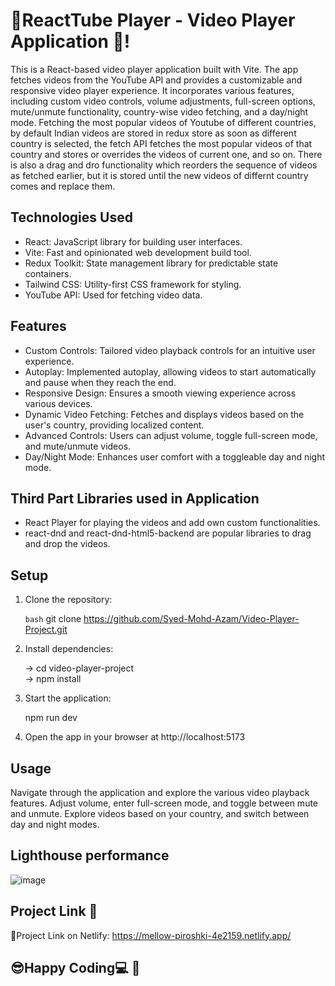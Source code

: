 # 🚀ReactTube Player - Video Player Application 🧡!

This is a React-based video player application built with Vite. The app fetches videos from the YouTube API and provides a customizable and responsive video player experience. It incorporates various features, including custom video controls, volume adjustments, full-screen options, mute/unmute functionality, country-wise video fetching, and a day/night mode.
Fetching the most popular videos of Youtube of different countries, by default Indian videos are stored in redux store as soon as different country is selected, the fetch API fetches the most popular videos of that country and stores or overrides the videos of current one, and so on. There is also a drag and dro functionality which reorders the sequence of videos as fetched earlier, but it is stored until the new videos of differnt country comes and replace them.

## Technologies Used 

- React: JavaScript library for building user interfaces.
- Vite: Fast and opinionated web development build tool.
- Redux Toolkit: State management library for predictable state containers.
- Tailwind CSS: Utility-first CSS framework for styling.
- YouTube API: Used for fetching video data.

## Features 

- Custom Controls: Tailored video playback controls for an intuitive user experience.
- Autoplay: Implemented autoplay, allowing videos to start automatically and pause when they reach the end.
- Responsive Design: Ensures a smooth viewing experience across various devices.
- Dynamic Video Fetching: Fetches and displays videos based on the user's country, providing localized content.
- Advanced Controls: Users can adjust volume, toggle full-screen mode, and mute/unmute videos.
- Day/Night Mode: Enhances user comfort with a toggleable day and night mode.
  
## Third Part Libraries used in Application 
 - React Player for playing the videos and add own custom functionalities.
 - react-dnd and react-dnd-html5-backend are popular libraries to drag and drop the videos.

## Setup 

1. Clone the repository:

   ```bash```
   git clone https://github.com/Syed-Mohd-Azam/Video-Player-Project.git
   
2. Install dependencies:
   
   ->  cd video-player-project    
   ->  npm install

3. Start the application:
   
   npm run dev

4. Open the app in your browser at http://localhost:5173
   
  ## Usage
Navigate through the application and explore the various video playback features.
Adjust volume, enter full-screen mode, and toggle between mute and unmute.
Explore videos based on your country, and switch between day and night modes.

## Lighthouse performance
![image](https://github.com/Syed-Mohd-Azam/Video-Player-Project/assets/112909412/c3d9dac8-cbbe-4e27-a2ed-1b651a126ccd)

## Project Link 🎉
🎉Project Link on Netlify: https://mellow-piroshki-4e2159.netlify.app/

## 😎Happy Coding💻 🙂
